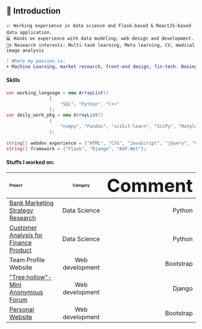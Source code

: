 <!--
**KarenDong/KarenDong** is a ✨ _special_ ✨ repository because its `README.md` (this file) appears on your GitHub profile.

Here are some ideas to get you started:

- 🔭 I’m currently working on ...
- 🌱 I’m currently learning ...
- 👯 I’m looking to collaborate on ...
- 🤔 I’m looking for help with ...
- 💬 Ask me about ...
- 📫 How to reach me: ...
- 😄 Pronouns: ...
- ⚡ Fun fact: ...
-->

## 👋 Introduction

    📈 Working experience in data science and Flask-based & ReactJS-based data application. 
    💻 Hands on experience with data modeling, web design and development.
    🙆‍♀️ Research interests: Multi-task learning, Meta learning, CV, medical image analysis
    
```diff
! Where my passion is:
+ Machine Learning, market research, front-end design, fin-tech. Boxing and football!!!
```

#### Skills
```c#
var working_language = new ArrayList()
				{
					"SQL", "Python", "C++"
				};
var daily_work_pkg = new ArrayList()
				{
					"numpy", "Pandas", "scikit-learn", "SciPy", "Matplotlib", "seaborn", "Keras", "PyTorch"
				};
					
string[] webdev_experience = {"HTML", "CSS", "JavaScript", "jQuery", "C#"};
string[] framework = {"Flask", "Django", "ASP.Net"};
```

#### Stuffs I worked on:


| <font size=1>Project</font> | <font size=1>Category</font> | <font size=13>Comment</font> |
| :------------ |:---------------:| -----:|
|[Bank Marketing Strategy Research](https://github.com/KarenDong/bank_marketing)    | Data Science | Python |
|[Customer Analysis for Finance Product](https://github.com/KarenDong/Customer_Analysis_with_Python) | Data Science        | Python |
|Team Profile Website | Web development        | Bootstrap |
|["Tree hollow"-Mini Anonymous Forum](https://github.com/KarenDong/treehollow)     | Web development | Django |
|[Personal Website](https://github.com/KarenDong/portfolio)     | Web development        |   Bootstrap |

